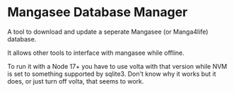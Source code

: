 # Mangasee Database Manager

A tool to download and update a seperate Mangasee (or Manga4life) database.

It allows other tools to interface with mangasee while offline.

To run it with a Node 17+ you have to use volta with that version while NVM is set to something supported by sqlite3. Don't know why it works but it does, or just turn off volta, that seems to work.
